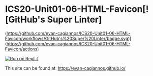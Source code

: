 # ICS20-Unit01-06-HTML-Favicon[![GitHub's Super Linter]

(https://github.com/evan-cagiannos/ICS20-Unit01-06-HTML-Favicon/workflows/GitHub's%20Super%20Linter/badge.svg)](https://github.com/evan-cagiannos/ICS20-Unit01-06-HTML-Favicon/actions)

[![Run on Repl.it](https://repl.it/badge/github/evan-cagiannos/ICS20-Unit01-06-HTML-Favicon)](https://repl.it/github/evan-cagiannos/ICS20-Unit01-06-HTML-Favicon)

This site can be found at: [https://evan-cagiannos.github.io/</ICS20-Unit01-06-HTML-Favicon>](https://evan-cagiannos/ICS20-Unit01-06-HTML-Favicon)
